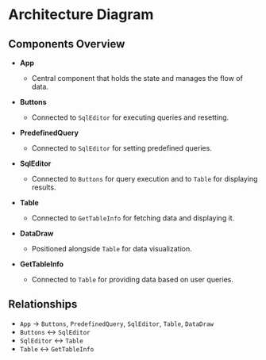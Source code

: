 # Architecture Diagram

## Components Overview

- **App**
  - Central component that holds the state and manages the flow of data.
  
- **Buttons**
  - Connected to `SqlEditor` for executing queries and resetting.
  
- **PredefinedQuery**
  - Connected to `SqlEditor` for setting predefined queries.
  
- **SqlEditor**
  - Connected to `Buttons` for query execution and to `Table` for displaying results.
  
- **Table**
  - Connected to `GetTableInfo` for fetching data and displaying it.
  
- **DataDraw**
  - Positioned alongside `Table` for data visualization.
  
- **GetTableInfo**
  - Connected to `Table` for providing data based on user queries.

## Relationships
- `App` -> `Buttons`, `PredefinedQuery`, `SqlEditor`, `Table`, `DataDraw`
- `Buttons` <-> `SqlEditor`
- `SqlEditor` <-> `Table`
- `Table` <-> `GetTableInfo`
